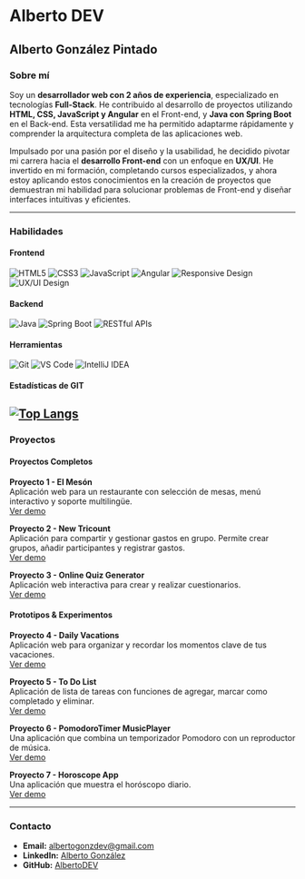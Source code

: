 # Alberto DEV

## Alberto González Pintado

### Sobre mí


Soy un **desarrollador web con 2 años de experiencia**, especializado en tecnologías **Full-Stack**. He contribuido al desarrollo de proyectos utilizando **HTML, CSS, JavaScript y Angular** en el Front-end, y **Java con Spring Boot** en el Back-end. Esta versatilidad me ha permitido adaptarme rápidamente y comprender la arquitectura completa de las aplicaciones web.

Impulsado por una pasión por el diseño y la usabilidad, he decidido pivotar mi carrera hacia el **desarrollo Front-end** con un enfoque en **UX/UI**. He invertido en mi formación, completando cursos especializados, y ahora estoy aplicando estos conocimientos en la creación de proyectos que demuestran mi habilidad para solucionar problemas de Front-end y diseñar interfaces intuitivas y eficientes.

---

### Habilidades

#### Frontend
<p align="left">
  <img src="https://img.shields.io/badge/HTML5-E34F26?style=for-the-badge&logo=html5&logoColor=white" alt="HTML5"/>
  <img src="https://img.shields.io/badge/CSS3-1572B6?style=for-the-badge&logo=css3&logoColor=white" alt="CSS3"/>
  <img src="https://img.shields.io/badge/JavaScript-F7DF1E?style=for-the-badge&logo=javascript&logoColor=black" alt="JavaScript"/>
  <img src="https://img.shields.io/badge/Angular-DD0031?style=for-the-badge&logo=angular&logoColor=white" alt="Angular"/>
  <img src="https://img.shields.io/badge/Responsive%20Design-blue?style=for-the-badge" alt="Responsive Design"/>
  <img src="https://img.shields.io/badge/UX/UI%20Design-yellow?style=for-the-badge" alt="UX/UI Design"/>
</p>

#### Backend
<p align="left">
  <img src="https://img.shields.io/badge/Java-ED8B00?style=for-the-badge&logo=openjdk&logoColor=white" alt="Java"/>
  <img src="https://img.shields.io/badge/Spring-6DB33F?style=for-the-badge&logo=spring&logoColor=white" alt="Spring Boot"/>
  <img src="https://img.shields.io/badge/RESTful%20APIs-green?style=for-the-badge" alt="RESTful APIs"/>
</p>

#### Herramientas
<p align="left">
  <img src="https://img.shields.io/badge/Git-F05032?style=for-the-badge&logo=git&logoColor=white" alt="Git"/>
  <img src="https://img.shields.io/badge/VS%20Code-007ACC?style=for-the-badge&logo=visualstudiocode&logoColor=white" alt="VS Code"/>
  <img src="https://img.shields.io/badge/IntelliJ%20IDEA-000000?style=for-the-badge&logo=intellijidea&logoColor=white" alt="IntelliJ IDEA"/>
</p>

#### Estadísticas de GIT
[![Top Langs](https://github-readme-stats.vercel.app/api/top-langs/?username=AlbertoDEV&layout=compact&theme=radical)](https://github.com/AlbertoDEV)
---

### Proyectos

#### Proyectos Completos

**Proyecto 1 - El Mesón**
<br>
Aplicación web para un restaurante con selección de mesas, menú interactivo y soporte multilingüe.
<br>
<a href="https://restaurant-pro-v1.up.railway.app" target="_blank">Ver demo</a>

**Proyecto 2 - New Tricount**
<br>
Aplicación para compartir y gestionar gastos en grupo. Permite crear grupos, añadir participantes y registrar gastos.
<br>
<a href="https://newtricount-pro-v1.up.railway.app" target="_blank">Ver demo</a>

**Proyecto 3 - Online Quiz Generator**
<br>
Aplicación web interactiva para crear y realizar cuestionarios.
<br>
<a href="https://onlinequizgenerator-pro-v1.up.railway.app" target="_blank">Ver demo</a>

#### Prototipos & Experimentos

**Proyecto 4 - Daily Vacations**
<br>
Aplicación web para organizar y recordar los momentos clave de tus vacaciones.
<br>
<a href="https://dailyvacations-pro-v1.up.railway.app" target="_blank">Ver demo</a>

**Proyecto 5 - To Do List**
<br>
Aplicación de lista de tareas con funciones de agregar, marcar como completado y eliminar.
<br>
<a href="https://todolist-pro-v1.up.railway.app" target="_blank">Ver demo</a>

**Proyecto 6 - PomodoroTimer MusicPlayer**
<br>
Una aplicación que combina un temporizador Pomodoro con un reproductor de música.
<br>
<a href="https://pomodorotimermusicplayer-pro-v1.up.railway.app" target="_blank">Ver demo</a>

**Proyecto 7 - Horoscope App**
<br>
Una aplicación que muestra el horóscopo diario.
<br>
<a href="https://horoscopeapp-pro-v1.up.railway.app" target="_blank">Ver demo</a>

---

### Contacto

- **Email:** [albertogonzdev@gmail.com](mailto:albertogonzdev@gmail.com)
- **LinkedIn:** [Alberto González](https://www.linkedin.com/in/alberto-gonzález-dev)
- **GitHub:** [AlbertoDEV](https://github.com/AlbertoDEV)
